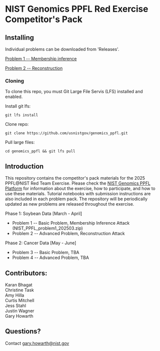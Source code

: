 # NIST Genomics PPFL Red Exercise Competitor's Pack

## Installing

Individual problems can be downloaded from 'Releases'.

[Problem 1 -- Membership inference](https://github.com/usnistgov/genomics_ppfl/releases/tag/Problem1)

[Problem 2 -- Reconstruction](https://github.com/usnistgov/genomics_ppfl/releases/tag/Problem2)


### Cloning
To clone this repo, you must Git Large File Servis (LFS) installed and enabled.

Install git lfs: 

`git lfs install`

Clone repo: 

`git clone https://github.com/usnistgov/genomics_ppfl.git`

Pull large files: 

`cd genomics_ppfl && git lfs pull`


## Introduction
This repository contains the competitor's pack materials for the 2025 PPFL@NIST Red Team Exercise. 
Please check the [NIST Genomics PPFL Platform](https://pages.nist.gov/genomics_ppfl/index.html) for information about the exercise, how to participate, and how to use these materials. 
Tutorial notebooks with submission instructions are also included in each problem pack. 
The repository will be periodically updated as new problems are released throughout the exercise.  

Phase 1: Soybean Data [March - April]
* Problem 1 -- Basic Problem, Membership Inference Attack (NIST_PPFL_problem1_202503.zip)
* Problem 2 -- Advanced Problem, Reconstruction Attack 

Phase 2: Cancer Data [May - June]
* Problem 3 -- Basic Problem, TBA
* Problem 4 -- Advanced Problem, TBA
   
## Contributors: 
Karan Bhagat  
Christine Task  
Amy Hilla  
Curtis Mitchell  
Jess Stahl  
Justin Wagner  
Gary Howarth

## Questions? 
Contact gary.howarth@nist.gov
